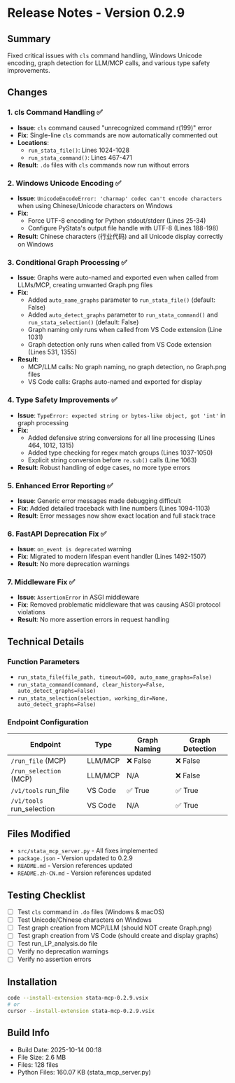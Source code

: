 # Release Notes - Version 0.2.9

## Summary
Fixed critical issues with `cls` command handling, Windows Unicode encoding, graph detection for LLM/MCP calls, and various type safety improvements.

## Changes

### 1. cls Command Handling ✅
- **Issue**: `cls` command caused "unrecognized command r(199)" error
- **Fix**: Single-line `cls` commands are now automatically commented out
- **Locations**: 
  - `run_stata_file()`: Lines 1024-1028
  - `run_stata_command()`: Lines 467-471
- **Result**: `.do` files with `cls` commands now run without errors

### 2. Windows Unicode Encoding ✅
- **Issue**: `UnicodeEncodeError: 'charmap' codec can't encode characters` when using Chinese/Unicode characters on Windows
- **Fix**: 
  - Force UTF-8 encoding for Python stdout/stderr (Lines 25-34)
  - Configure PyStata's output file handle with UTF-8 (Lines 188-198)
- **Result**: Chinese characters (行业代码) and all Unicode display correctly on Windows

### 3. Conditional Graph Processing ✅
- **Issue**: Graphs were auto-named and exported even when called from LLMs/MCP, creating unwanted Graph.png files
- **Fix**: 
  - Added `auto_name_graphs` parameter to `run_stata_file()` (default: False)
  - Added `auto_detect_graphs` parameter to `run_stata_command()` and `run_stata_selection()` (default: False)
  - Graph naming only runs when called from VS Code extension (Line 1031)
  - Graph detection only runs when called from VS Code extension (Lines 531, 1355)
- **Result**: 
  - MCP/LLM calls: No graph naming, no graph detection, no Graph.png files
  - VS Code calls: Graphs auto-named and exported for display

### 4. Type Safety Improvements ✅
- **Issue**: `TypeError: expected string or bytes-like object, got 'int'` in graph processing
- **Fix**: 
  - Added defensive string conversions for all line processing (Lines 464, 1012, 1315)
  - Added type checking for regex match groups (Lines 1037-1050)
  - Explicit string conversion before `re.sub()` calls (Line 1063)
- **Result**: Robust handling of edge cases, no more type errors

### 5. Enhanced Error Reporting ✅
- **Issue**: Generic error messages made debugging difficult
- **Fix**: Added detailed traceback with line numbers (Lines 1094-1103)
- **Result**: Error messages now show exact location and full stack trace

### 6. FastAPI Deprecation Fix ✅
- **Issue**: `on_event is deprecated` warning
- **Fix**: Migrated to modern lifespan event handler (Lines 1492-1507)
- **Result**: No more deprecation warnings

### 7. Middleware Fix ✅
- **Issue**: `AssertionError` in ASGI middleware
- **Fix**: Removed problematic middleware that was causing ASGI protocol violations
- **Result**: No more assertion errors in request handling

## Technical Details

### Function Parameters
- `run_stata_file(file_path, timeout=600, auto_name_graphs=False)`
- `run_stata_command(command, clear_history=False, auto_detect_graphs=False)`
- `run_stata_selection(selection, working_dir=None, auto_detect_graphs=False)`

### Endpoint Configuration
| Endpoint | Type | Graph Naming | Graph Detection |
|----------|------|--------------|-----------------|
| `/run_file` (MCP) | LLM/MCP | ❌ False | ❌ False |
| `/run_selection` (MCP) | LLM/MCP | N/A | ❌ False |
| `/v1/tools` run_file | VS Code | ✅ True | ✅ True |
| `/v1/tools` run_selection | VS Code | N/A | ✅ True |

## Files Modified
- `src/stata_mcp_server.py` - All fixes implemented
- `package.json` - Version updated to 0.2.9
- `README.md` - Version references updated
- `README.zh-CN.md` - Version references updated

## Testing Checklist
- [ ] Test `cls` command in `.do` files (Windows & macOS)
- [ ] Test Unicode/Chinese characters on Windows
- [ ] Test graph creation from MCP/LLM (should NOT create Graph.png)
- [ ] Test graph creation from VS Code (should create and display graphs)
- [ ] Test run_LP_analysis.do file
- [ ] Verify no deprecation warnings
- [ ] Verify no assertion errors

## Installation
```bash
code --install-extension stata-mcp-0.2.9.vsix
# or
cursor --install-extension stata-mcp-0.2.9.vsix
```

## Build Info
- Build Date: 2025-10-14 00:18
- File Size: 2.6 MB
- Files: 128 files
- Python Files: 160.07 KB (stata_mcp_server.py)

